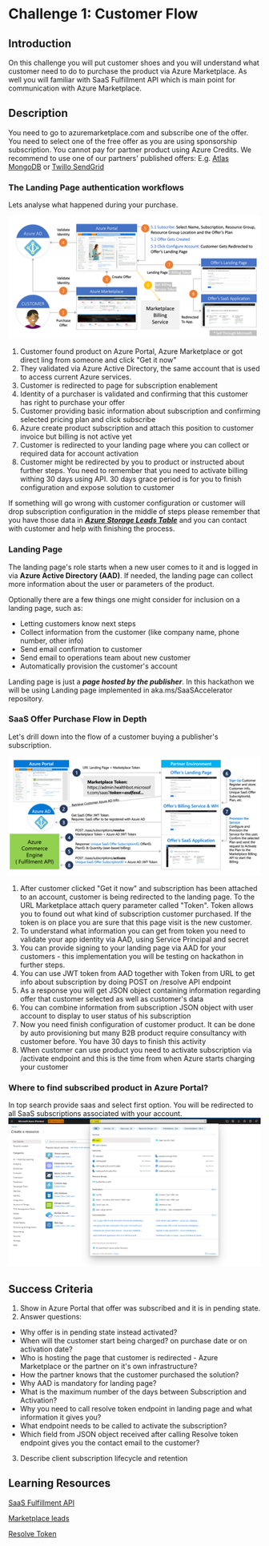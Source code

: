 # Challenge 1: Customer Flow

## Introduction
On this challenge you will put customer shoes and you will understand what customer need to do to purchase the product via Azure Marketplace. 
As well you will familiar with SaaS Fulfillment API which is main point for communication with Azure Marketplace.

## Description
You need to go to azuremarketplace.com and subscribe one of the offer. You need to select one of the free offer as you are using sponsorship subscription. You cannot pay for partner product using Azure Credits. 
We recommend to use one of our partners' published offers:
E.g. [Atlas MongoDB](https://azuremarketplace.microsoft.com/en-us/marketplace/apps/mongodb.mdb_atlas_oct2020?tab=PlansAndPrice) or [Twillo SendGrid](https://azuremarketplace.microsoft.com/en-us/marketplace/apps/sendgrid.tsg-saas-offer?tab=Overview)

### The Landing Page authentication workflows
Lets analyse what happened during your purchase.

![sell_thru_ms](images/sell_thru_ms.png)


1. Customer found product on Azure Portal, Azure Marketplace or got direct ling from someone and click "Get it now"
2. They validated via Azure Active Directory, the same account that is used to access current Azure services.
3. Customer is redirected to page for subscription enablement
4. Identity of a purchaser is validated and confirming  that this customer has right to purchase your offer
5. Customer providing basic information about subscription and confirming selected pricing plan and click subscribe
6. Azure create product subscription and attach this position to customer invoice but billing is not active yet
7. Customer is redirected to your landing page where you can collect or required data for account activation
8. Customer might be redirected by you to product or instructed about further steps. You need to remember that you need to activate billing withing 30 days using API.  30 days grace period is for you to finish configuration and expose solution to customer

If something will go wrong with customer configuration or customer will drop subscription configuration in the middle of steps please remember that you have those data in [***Azure Storage Leads Table***](https://docs.microsoft.com/en-us/azure/marketplace/partner-center-portal/commercial-marketplace-lead-management-instructions-azure-table) and you can contact with customer and help with finishing the process.



### Landing Page

The landing page's role starts when a new user comes to it and is logged in via **Azure Active Directory (AAD)**. If needed, the landing page can collect more information about the user or parameters of the product.

Optionally there are a few things one might consider for inclusion on a landing page, such as:
- Letting customers know next steps 
- Collect information from the customer (like company name, phone number, other info)
- Send email confirmation to customer
- Send email to operations team about new customer
- Automatically provision the customer's account

Landing page is just a ***page hosted by the publisher***. In this hackathon we will be using Landing page implemented in aka.ms/SaaSAccelerator repository.


### SaaS Offer Purchase Flow in Depth

Let's drill down into the  flow of a customer buying a publisher's subscription.

![saas_service_provisioning](images/saas_service_provisioning.png)

1. After customer clicked "Get it now" and subscription has been attached to an account, customer is being redirected to the landing page. To the URL Marketplace attach query parameter called "Token". Token allows you to found out what kind of subscription customer purchased. If the token is on place you are sure that this page visit is the new customer.
2. To understand what information you can get from token you need to validate your app identity via AAD, using Service Principal and secret
3. You can provide signing to your landing page via AAD for your customers - this implementation you will be testing on hackathon in further steps.
4. You can use JWT token from AAD together with Token from URL to get info about subscription by doing POST on /resolve API endpoint
5. As a response you will get JSON object containing information regarding offer that customer selected as well as customer's data
6. You can combine information from subscription JSON object with user account to display to user status of his subscription
7. Now you need finish configuration of customer product. It can be done by auto provisioning but many B2B product require consultancy with customer before. You have 30 days to finish this activity
8. When customer can use product you need to activate subscription via /activate endpoint and this is the time from when Azure starts charging your customer




### Where to find subscribed product in Azure Portal?

In top search provide saas and select first option. You will be redirected to all SaaS subscriptions associated with your account.
![Saas Subscription List](images/saassubscriptionlist.png)

## Success Criteria
1. Show in Azure Portal that offer was subscribed and it is in pending state.
2. Answer questions:
- Why offer is in pending state instead activated?
- When will the customer start being charged? on purchase date or on activation date?
- Who is hosting the page that customer is redirected - Azure Marketplace or the partner on it's own infrastructure?
- How the partner knows that the customer purchased the solution?
- Why AAD is mandatory for landing page? 
- What is the maximum number of the days between Subscription and Activation?
- Why you need to call resolve token endpoint in landing page and what information it gives you?
- What endpoint needs to be called to activate the subscription? 
- Which field from JSON object received after calling Resolve token endpoint gives you the contact email to the customer?
3. Describe client subscription lifecycle and retention 

## Learning Resources
[SaaS Fulfillment API](https://docs.microsoft.com/en-us/azure/marketplace/partner-center-portal/pc-saas-fulfillment-apis)

[Marketplace leads](https://docs.microsoft.com/en-us/azure/marketplace/partner-center-portal/commercial-marketplace-lead-management-instructions-azure-table)

[Resolve Token](https://docs.microsoft.com/en-us/azure/marketplace/partner-center-portal/pc-saas-fulfillment-subscription-api#resolve-a-purchased-subscription)
